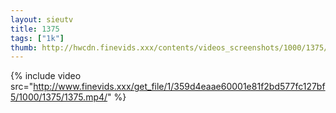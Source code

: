 ```yaml
--- 
layout: sieutv
title: 1375
tags: ["1k"]
thumb: http://hwcdn.finevids.xxx/contents/videos_screenshots/1000/1375/preview.mp4.jpg
---
```

{% include video src="http://www.finevids.xxx/get_file/1/359d4eaae60001e81f2bd577fc127bf5/1000/1375/1375.mp4/" %} 
